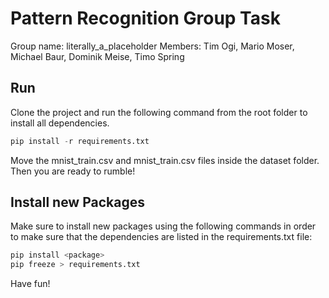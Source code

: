 # Pattern Recognition Group Task
Group name: literally_a_placeholder
Members: Tim Ogi, Mario Moser, Michael Baur, Dominik Meise, Timo Spring

## Run
Clone the project and run the following command from the root folder to install all dependencies. 

```python
pip install -r requirements.txt
```

Move the mnist_train.csv and mnist_train.csv files inside the dataset folder. 
Then you are ready to rumble!


## Install new Packages
Make sure to install new packages using the following commands in order to make sure that the dependencies are listed in the requirements.txt file: 

```python
pip install <package> 
pip freeze > requirements.txt
```
Have fun!

